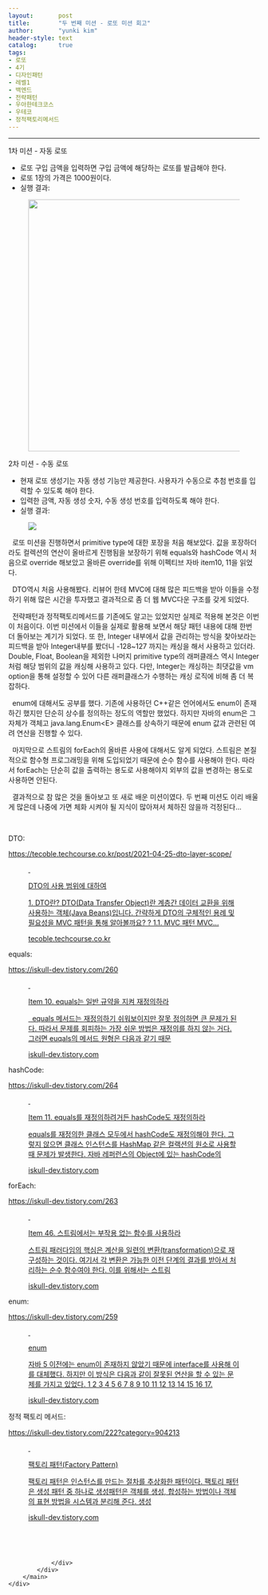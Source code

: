 ```yaml
---
layout:       post
title:        "두 번째 미션 - 로또 미션 회고"
author:       "yunki kim"
header-style: text
catalog:      true
tags: 
- 로또
- 4기
- 디자인패턴
- 레벨1
- 백엔드
- 전략패턴
- 우아한테크코스
- 우테코
- 정적팩토리메서드
---
```


<head></head>
<body id="tt-body-page" class="">
<div id="wrap" class="wrap-right">
    <div id="container">
        <main class="main ">
            <div class="area-main">
                <div class="area-view">
                    <div class="article-header"></div>
                    <hr>
                    <div class="article-view">
                        <div class="contents_style">
                            <p data-ke-size="size16">1차 미션 - 자동 로또</p>
<ul style="list-style-type: disc;" data-ke-list-type="disc">
<li>로또 구입 금액을 입력하면 구입 금액에 해당하는 로또를 발급해야 한다.</li>
<li>로또 1장의 가격은 1000원이다.</li>
<li>실행 결과:</li>
</ul>
<p></p><figure class="imageblock alignCenter" width="444" height="505">
    <span data-lightbox="lightbox">
        <img src="/img/65GQIOuyiOynuCDrr7jshZggLSDroZzrmJAg66+47IWYIO2ajOqzoA==/img.png" width="444" height="505">
    </span>
    <figcaption></figcaption>
</figure><p></p>
<p data-ke-size="size16">2차 미션 - 수동 로또</p>
<ul style="list-style-type: disc;" data-ke-list-type="disc">
<li>현재 로또 생성기는 자동 생성 기능만 제공한다. 사용자가 수동으로 추첨 번호를 입력할 수 있도록 해야 한다.</li>
<li>입력한 금액, 자동 생성 숫자, 수동 생성 번호를 입력하도록 해야 한다.</li>
<li>실행 결과:</li>
</ul>
<p></p><figure class="imageblock alignCenter">
    <span data-lightbox="lightbox">
        <img src="/img/65GQIOuyiOynuCDrr7jshZggLSDroZzrmJAg66+47IWYIO2ajOqzoA==/img_1.png">
    </span>
    <figcaption></figcaption>
</figure><p></p>
<p data-ke-size="size16">&nbsp; 로또 미션을 진행하면서 primitive type에 대한 포장을 처음 해보았다. 값을 포장하더라도 컬렉션의 연산이 올바르게 진행됨을 보장하기 위해 equals와 hashCode 역시 처음으로 override 해보았고 올바른 override를 위해 이펙티브 자바 item10, 11을 읽었다.</p>
<p data-ke-size="size16">&nbsp; DTO역시 처음 사용해봤다. 리뷰어 한테 MVC에 대해 많은 피드백을 받아 이들을 수정하기 위해 많은 시간을 투자했고 결과적으로 좀 더 웹 MVC다운 구조를 갖게 되었다.</p>
<p data-ke-size="size16">&nbsp; 전략패턴과 정적팩토리메서드를 기존에도 알고는 있었지만 실제로 적용해 본것은 이번이 처음이다. 이번 미션에서 이들을 실제로 활용해 보면서 해당 패턴 내용에 대해 한번 더 돌아보는 계기가 되었다. 또 한, Integer 내부에서 값을 관리하는 방식을 찾아보라는 피드백을 받아 Integer내부를 봤더니 -128~127 까지는 캐싱을 해서 사용하고 있더라. Double, Float, Boolean을 제외한 나머지 primitive type의 래퍼클래스 역시 Integer 처럼 해당 범위의 값을 캐싱해 사용하고 있다. 다만, Integer는 캐싱하는 최댓값을 vm option을 통해 설정할 수 있어 다른 래퍼클래스가 수행하는 캐싱 로직에 비해 좀 더 복잡하다.</p>
<p data-ke-size="size16">&nbsp; enum에 대해서도 공부를 했다. 기존에 사용하던 C++같은 언어에서도 enum이 존재하긴 했지만 단순히 상수를 정의하는 정도의 역할만 했었다. 하지만 자바의 enum은 그 자체가 객체고 java.lang.Enum&lt;E&gt; 클래스를 상속하기 때문에 enum 값과 관련된 여려 연산을 진행할 수 있다.</p>
<p data-ke-size="size16">&nbsp; 마지막으로 스트림의 forEach의 올바른 사용에 대해서도 알게 되었다. 스트림은 본질적으로 함수형 프로그래밍을 위해 도입되었기 때문에 순수 함수를 사용해야 한다. 따라서 forEach는 단순히 값을 출력하는 용도로 사용해야지 외부의 값을 변경하는 용도로 사용하면 안된다.</p>
<p data-ke-size="size16">&nbsp; 결과적으로 참 많은 것을 돌아보고 또 새로 배운 미션이였다. 두 번째 미션도 이리 배울게 많은데 나중에 가면 체화 시켜야 될 지식이 많아져서 체하진 않을까 걱정된다...</p>
<p data-ke-size="size16">&nbsp;</p>
<p data-ke-size="size16">DTO:</p>
<p data-ke-size="size16"><a href="https://tecoble.techcourse.co.kr/post/2021-04-25-dto-layer-scope/" target="_blank" rel="noopener">https://tecoble.techcourse.co.kr/post/2021-04-25-dto-layer-scope/</a></p>
<figure id="og_1646992538209" contenteditable="false" data-ke-type="opengraph" data-ke-align="alignCenter" data-og-type="article" data-og-title="DTO의 사용 범위에 대하여" data-og-description="1. DTO란? DTO(Data Transfer Object)란 계층간 데이터 교환을 위해 사용하는 객체(Java Beans)입니다. 간략하게 DTO의 구체적인 용례 및 필요성을 MVC 패턴을 통해 알아볼까요? ? 1.1. MVC 패턴 MVC…" data-og-host="tecoble.techcourse.co.kr" data-og-source-url="https://tecoble.techcourse.co.kr/post/2021-04-25-dto-layer-scope/" data-og-url="https://post/2021-04-25-dto-layer-scope/" data-og-image="https://scrap.kakaocdn.net/dn/cPhrkG/hyNGIoTAGb/tYi6HbH9iSQgdIUQZFngO1/img.png?width=750&amp;height=420&amp;face=0_0_750_420"><a href="https://tecoble.techcourse.co.kr/post/2021-04-25-dto-layer-scope/" target="_blank" rel="noopener" data-source-url="https://tecoble.techcourse.co.kr/post/2021-04-25-dto-layer-scope/">
<div class="og-image" style="background-image: url('https://scrap.kakaocdn.net/dn/cPhrkG/hyNGIoTAGb/tYi6HbH9iSQgdIUQZFngO1/img.png?width=750&amp;height=420&amp;face=0_0_750_420');">&nbsp;</div>
<div class="og-text">
<p class="og-title" data-ke-size="size16">DTO의 사용 범위에 대하여</p>
<p class="og-desc" data-ke-size="size16">1. DTO란? DTO(Data Transfer Object)란 계층간 데이터 교환을 위해 사용하는 객체(Java Beans)입니다. 간략하게 DTO의 구체적인 용례 및 필요성을 MVC 패턴을 통해 알아볼까요? ? 1.1. MVC 패턴 MVC…</p>
<p class="og-host" data-ke-size="size16">tecoble.techcourse.co.kr</p>
</div>
</a></figure>
<p data-ke-size="size16">equals:</p>
<p data-ke-size="size16"><a href="https://iskull-dev.tistory.com/260" target="_blank" rel="noopener">https://iskull-dev.tistory.com/260</a></p>
<figure id="og_1646992555510" contenteditable="false" data-ke-type="opengraph" data-ke-align="alignCenter" data-og-type="article" data-og-title="Item 10. equals는 일반 규약을 지켜 재정의하라" data-og-description="&nbsp;&nbsp;equals 메서드는 재정의하기 쉬워보이지만 잘못 정의하면 큰 문제가 된다. 따라서 문제를 회피하는 가장 쉬운 방법은 재정의를 하지 않는 거다. 그러면 euqals의 메서드 원형은 다음과 같기 때문" data-og-host="iskull-dev.tistory.com" data-og-source-url="https://iskull-dev.tistory.com/260" data-og-url="https://iskull-dev.tistory.com/260" data-og-image="https://scrap.kakaocdn.net/dn/Qbrtw/hyNFGztvV8/Vz6a7TRB5ewnnzWNnbQK91/img.png?width=800&amp;height=800&amp;face=0_0_800_800,https://scrap.kakaocdn.net/dn/cPMftM/hyNGCPKvFy/dybEdS2te98WLKdOuiP1Jk/img.png?width=800&amp;height=800&amp;face=0_0_800_800"><a href="https://iskull-dev.tistory.com/260" target="_blank" rel="noopener" data-source-url="https://iskull-dev.tistory.com/260">
<div class="og-image" style="background-image: url('https://scrap.kakaocdn.net/dn/Qbrtw/hyNFGztvV8/Vz6a7TRB5ewnnzWNnbQK91/img.png?width=800&amp;height=800&amp;face=0_0_800_800,https://scrap.kakaocdn.net/dn/cPMftM/hyNGCPKvFy/dybEdS2te98WLKdOuiP1Jk/img.png?width=800&amp;height=800&amp;face=0_0_800_800');">&nbsp;</div>
<div class="og-text">
<p class="og-title" data-ke-size="size16">Item 10. equals는 일반 규약을 지켜 재정의하라</p>
<p class="og-desc" data-ke-size="size16">&nbsp;&nbsp;equals 메서드는 재정의하기 쉬워보이지만 잘못 정의하면 큰 문제가 된다. 따라서 문제를 회피하는 가장 쉬운 방법은 재정의를 하지 않는 거다. 그러면 euqals의 메서드 원형은 다음과 같기 때문</p>
<p class="og-host" data-ke-size="size16">iskull-dev.tistory.com</p>
</div>
</a></figure>
<p data-ke-size="size16">hashCode:</p>
<p data-ke-size="size16"><a href="https://iskull-dev.tistory.com/264" target="_blank" rel="noopener">https://iskull-dev.tistory.com/264</a></p>
<figure id="og_1646992571244" contenteditable="false" data-ke-type="opengraph" data-ke-align="alignCenter" data-og-type="article" data-og-title="Item 11. equals를 재정의하려거든 hashCode도 재정의하라" data-og-description="equals를 재정의한 클래스 모두에서 hashCode도 재정의해야 한다. 그렇지 않으면 클래스 인스턴스를 HashMap 같은 컬랙션의 원소로 사용할 때 문제가 발생한다. 자바 레퍼런스의 Object에 있는 hashCode의 " data-og-host="iskull-dev.tistory.com" data-og-source-url="https://iskull-dev.tistory.com/264" data-og-url="https://iskull-dev.tistory.com/264" data-og-image="https://scrap.kakaocdn.net/dn/cS7otr/hyNGQmVX2J/5Rgx4pUbdA4lPTYPtV23KK/img.png?width=800&amp;height=800&amp;face=0_0_800_800,https://scrap.kakaocdn.net/dn/90bcc/hyNFGTKZED/84ZlzbW1goThkntx6VF9w0/img.png?width=800&amp;height=800&amp;face=0_0_800_800"><a href="https://iskull-dev.tistory.com/264" target="_blank" rel="noopener" data-source-url="https://iskull-dev.tistory.com/264">
<div class="og-image" style="background-image: url('https://scrap.kakaocdn.net/dn/cS7otr/hyNGQmVX2J/5Rgx4pUbdA4lPTYPtV23KK/img.png?width=800&amp;height=800&amp;face=0_0_800_800,https://scrap.kakaocdn.net/dn/90bcc/hyNFGTKZED/84ZlzbW1goThkntx6VF9w0/img.png?width=800&amp;height=800&amp;face=0_0_800_800');">&nbsp;</div>
<div class="og-text">
<p class="og-title" data-ke-size="size16">Item 11. equals를 재정의하려거든 hashCode도 재정의하라</p>
<p class="og-desc" data-ke-size="size16">equals를 재정의한 클래스 모두에서 hashCode도 재정의해야 한다. 그렇지 않으면 클래스 인스턴스를 HashMap 같은 컬랙션의 원소로 사용할 때 문제가 발생한다. 자바 레퍼런스의 Object에 있는 hashCode의</p>
<p class="og-host" data-ke-size="size16">iskull-dev.tistory.com</p>
</div>
</a></figure>
<p data-ke-size="size16">forEach:</p>
<p data-ke-size="size16"><a href="https://iskull-dev.tistory.com/263" target="_blank" rel="noopener">https://iskull-dev.tistory.com/263</a></p>
<figure id="og_1646992664125" contenteditable="false" data-ke-type="opengraph" data-ke-align="alignCenter" data-og-type="article" data-og-title="Item 46. 스트림에서는 부작용 없는 함수를 사용하라" data-og-description="스트림 패러다임의 핵심은 계산을 일련의 변환(transformation)으로 재구성하는 것이다. 여기서 각 변환은 가능한 이전 단계의 결과를 받아서 처리하는 순수 함수여야 한다. 이를 위해서는 스트림 " data-og-host="iskull-dev.tistory.com" data-og-source-url="https://iskull-dev.tistory.com/263" data-og-url="https://iskull-dev.tistory.com/263" data-og-image="https://scrap.kakaocdn.net/dn/3NucE/hyNGQAtdKr/VmN7fyvaNUXcwhvYA0gCz0/img.png?width=800&amp;height=800&amp;face=0_0_800_800,https://scrap.kakaocdn.net/dn/1tyun/hyNGCvr7Kf/WydjkMuMTOv1hCnbvCUUG1/img.png?width=800&amp;height=800&amp;face=0_0_800_800"><a href="https://iskull-dev.tistory.com/263" target="_blank" rel="noopener" data-source-url="https://iskull-dev.tistory.com/263">
<div class="og-image" style="background-image: url('https://scrap.kakaocdn.net/dn/3NucE/hyNGQAtdKr/VmN7fyvaNUXcwhvYA0gCz0/img.png?width=800&amp;height=800&amp;face=0_0_800_800,https://scrap.kakaocdn.net/dn/1tyun/hyNGCvr7Kf/WydjkMuMTOv1hCnbvCUUG1/img.png?width=800&amp;height=800&amp;face=0_0_800_800');">&nbsp;</div>
<div class="og-text">
<p class="og-title" data-ke-size="size16">Item 46. 스트림에서는 부작용 없는 함수를 사용하라</p>
<p class="og-desc" data-ke-size="size16">스트림 패러다임의 핵심은 계산을 일련의 변환(transformation)으로 재구성하는 것이다. 여기서 각 변환은 가능한 이전 단계의 결과를 받아서 처리하는 순수 함수여야 한다. 이를 위해서는 스트림</p>
<p class="og-host" data-ke-size="size16">iskull-dev.tistory.com</p>
</div>
</a></figure>
<p data-ke-size="size16">enum:</p>
<p data-ke-size="size16"><a href="https://iskull-dev.tistory.com/259" target="_blank" rel="noopener">https://iskull-dev.tistory.com/259</a></p>
<figure id="og_1646992678723" contenteditable="false" data-ke-type="opengraph" data-ke-align="alignCenter" data-og-type="article" data-og-title="enum" data-og-description="자바 5 이전에는 enum이 존재하지 않았기 때문에 interface를 사용해 이를 대체했다. 하지만 이 방식은 다음과 같이 잘못된 연산을 할 수 있는 문제를 가지고 있었다. 1 2 3 4 5 6 7 8 9 10 11 12 13 14 15 16 17." data-og-host="iskull-dev.tistory.com" data-og-source-url="https://iskull-dev.tistory.com/259" data-og-url="https://iskull-dev.tistory.com/259" data-og-image="https://scrap.kakaocdn.net/dn/bdPZRN/hyNFJwb2qF/Zh8oHp3GXdj8BJwxr54BT1/img.png?width=800&amp;height=800&amp;face=0_0_800_800,https://scrap.kakaocdn.net/dn/ci0eF7/hyNFEVWibW/iqma7vtvszfykXCZmGnxkK/img.png?width=800&amp;height=800&amp;face=0_0_800_800"><a href="https://iskull-dev.tistory.com/259" target="_blank" rel="noopener" data-source-url="https://iskull-dev.tistory.com/259">
<div class="og-image" style="background-image: url('https://scrap.kakaocdn.net/dn/bdPZRN/hyNFJwb2qF/Zh8oHp3GXdj8BJwxr54BT1/img.png?width=800&amp;height=800&amp;face=0_0_800_800,https://scrap.kakaocdn.net/dn/ci0eF7/hyNFEVWibW/iqma7vtvszfykXCZmGnxkK/img.png?width=800&amp;height=800&amp;face=0_0_800_800');">&nbsp;</div>
<div class="og-text">
<p class="og-title" data-ke-size="size16">enum</p>
<p class="og-desc" data-ke-size="size16">자바 5 이전에는 enum이 존재하지 않았기 때문에 interface를 사용해 이를 대체했다. 하지만 이 방식은 다음과 같이 잘못된 연산을 할 수 있는 문제를 가지고 있었다. 1 2 3 4 5 6 7 8 9 10 11 12 13 14 15 16 17.</p>
<p class="og-host" data-ke-size="size16">iskull-dev.tistory.com</p>
</div>
</a></figure>
<p data-ke-size="size16">정적 팩토리 메서드:</p>
<p data-ke-size="size16"><a href="https://iskull-dev.tistory.com/222?category=904213">https://iskull-dev.tistory.com/222?category=904213</a>&nbsp;</p>
<figure id="og_1646992719025" contenteditable="false" data-ke-type="opengraph" data-ke-align="alignCenter" data-og-type="article" data-og-title="팩토리 패턴(Factory Pattern)" data-og-description="팩토리 패턴은 인스턴스를 만드는 절차를 추상화한 패턴이다. 팩토리 패턴은 생성 패턴 중 하나로 생성패턴은 객체를 생성, 합성하는 방법이나 객체의 표현 방법을 시스템과 분리해 준다. 생성" data-og-host="iskull-dev.tistory.com" data-og-source-url="https://iskull-dev.tistory.com/222?category=904213" data-og-url="https://iskull-dev.tistory.com/222" data-og-image="https://scrap.kakaocdn.net/dn/VR07P/hyNFCqh7jF/z4MRMH4HC6UISXH8cAX5mK/img.png?width=714&amp;height=280&amp;face=0_0_714_280,https://scrap.kakaocdn.net/dn/j5MAa/hyNGDul8TN/eBP1QgDZ4Pp5mPHKxMxlfK/img.png?width=714&amp;height=280&amp;face=0_0_714_280,https://scrap.kakaocdn.net/dn/bHlvXT/hyNFH6cC7A/pLRyHAuSln0KQzr8Xme8dk/img.png?width=933&amp;height=350&amp;face=0_0_933_350"><a href="https://iskull-dev.tistory.com/222?category=904213" target="_blank" rel="noopener" data-source-url="https://iskull-dev.tistory.com/222?category=904213">
<div class="og-image" style="background-image: url('https://scrap.kakaocdn.net/dn/VR07P/hyNFCqh7jF/z4MRMH4HC6UISXH8cAX5mK/img.png?width=714&amp;height=280&amp;face=0_0_714_280,https://scrap.kakaocdn.net/dn/j5MAa/hyNGDul8TN/eBP1QgDZ4Pp5mPHKxMxlfK/img.png?width=714&amp;height=280&amp;face=0_0_714_280,https://scrap.kakaocdn.net/dn/bHlvXT/hyNFH6cC7A/pLRyHAuSln0KQzr8Xme8dk/img.png?width=933&amp;height=350&amp;face=0_0_933_350');">&nbsp;</div>
<div class="og-text">
<p class="og-title" data-ke-size="size16">팩토리 패턴(Factory Pattern)</p>
<p class="og-desc" data-ke-size="size16">팩토리 패턴은 인스턴스를 만드는 절차를 추상화한 패턴이다. 팩토리 패턴은 생성 패턴 중 하나로 생성패턴은 객체를 생성, 합성하는 방법이나 객체의 표현 방법을 시스템과 분리해 준다. 생성</p>
<p class="og-host" data-ke-size="size16">iskull-dev.tistory.com</p>
</div>
</a></figure>
<p data-ke-size="size16">&nbsp;</p>
                        </div>
                        <br>
                        <div class="tags"></div>
                    </div>
                    
                </div>
            </div>
        </main>
    </div>
</div>


</body>